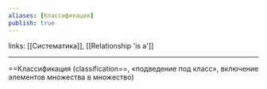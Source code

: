 ```yaml
---
aliases: [Классификация]
publish: true
---
```

links: [[Систематика]], [[Relationship 'is a']]

---

==Классификация (classification==, «подведение под класс», включение элементов множества в множество)